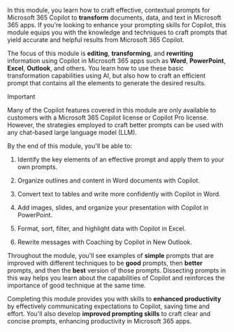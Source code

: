 In this module, you learn how to craft effective, contextual prompts for Microsoft 365 Copilot to **transform** documents, data, and text in Microsoft 365 apps. If you're looking to enhance your prompting skills for Copilot, this module equips you with the knowledge and techniques to craft prompts that yield accurate and helpful results from Microsoft 365 Copilot.

The focus of this module is **editing**, **transforming**, and **rewriting** information using Copilot in Microsoft 365 apps such as **Word**, **PowerPoint**, **Excel**, **Outlook**, and others. You learn how to use these basic transformation capabilities using AI, but also how to craft an efficient prompt that contains all the elements to generate the desired results.

> [!IMPORTANT]
> Many of the Copilot features covered in this module are only available to customers with a Microsoft 365 Copilot license or Copilot Pro license. However, the strategies employed to craft better prompts can be used with any chat-based large language model (LLM).

By the end of this module, you'll be able to:

1. Identify the key elements of an effective prompt and apply them to your own prompts.

1. Organize outlines and content in Word documents with Copilot.

1. Convert text to tables and write more confidently with Copilot in Word.

1. Add images, slides, and organize your presentation with Copilot in PowerPoint.

1. Format, sort, filter, and highlight data with Copilot in Excel.

1. Rewrite messages with Coaching by Copilot in New Outlook.

Throughout the module, you'll see examples of **simple** prompts that are improved with different techniques to be **good** prompts, then **better** prompts, and then the **best** version of those prompts. Dissecting prompts in this way helps you learn about the capabilities of Copilot and reinforces the importance of good technique at the same time.

Completing this module provides you with skills to **enhanced productivity** by effectively communicating expectations to Copilot, saving time and effort. You'll also develop **improved prompting skills** to craft clear and concise prompts, enhancing productivity in Microsoft 365 apps.
